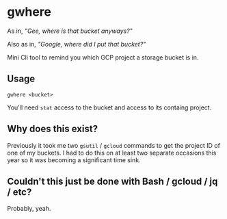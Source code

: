 # gwhere

As in, _"Gee, where is that bucket anyways?"_

Also as in, _"Google, where did I put that bucket?"_

Mini Cli tool to remind you which GCP project a storage bucket is in.

## Usage

`gwhere <bucket>`

You'll need `stat` access to the bucket and access to its containg project.

## Why does this exist?

Previously it took me two `gsutil` / `gcloud` commands to get the project ID of one of my buckets. I had to do this on at least two separate occasions this year so it was becoming a significant time sink. 

## Couldn't this just be done with Bash / gcloud / jq / etc?

Probably, yeah. 
